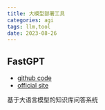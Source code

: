 ```yaml
---
title: 大模型部署工具
categories: agi
tags: llm,tool
date: 2023-08-26
---
```


## FastGPT

- [github code](https://github.com/labring/FastGPT)
- [official site](https://fastgpt.run/)

基于大语言模型的知识库问答系统